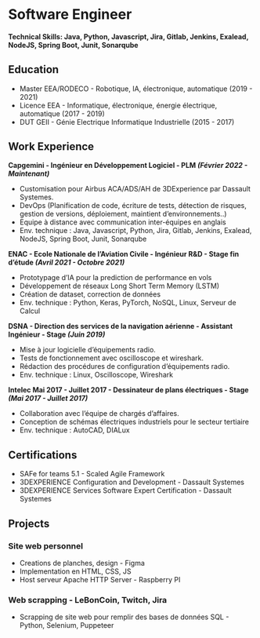 # Software Engineer

#### Technical Skills: Java, Python, Javascript, Jira, Gitlab, Jenkins, Exalead, NodeJS, Spring Boot, Junit, Sonarqube


## Education
- Master EEA/RODECO - Robotique, IA, électronique, automatique (2019 - 2021)
- Licence EEA - Informatique, électronique, énergie électrique, automatique (2017 - 2019)
- DUT GEII - Génie Electrique Informatique Industrielle (2015 - 2017)

## Work Experience
**Capgemini - Ingénieur en Développement Logiciel - PLM *(Février 2022 - Maintenant)***
- Customisation pour Airbus ACA/ADS/AH de 3DExperience par Dassault Systemes.
- DevOps (Planification de code, écriture de tests, détection de risques, gestion de versions, déploiement,
maintient d’environnements..)
- Equipe à distance avec communication inter-équipes en anglais
- Env. technique : Java, Javascript, Python, Jira, Gitlab, Jenkins, Exalead, NodeJS, Spring
Boot, Junit, Sonarqube


**ENAC - Ecole Nationale de l’Aviation Civile - Ingénieur R&D - Stage fin d’étude *(Avril 2021 - Octobre 2021)***
- Prototypage d’IA pour la prediction de performance en vols
- Développement de réseaux Long Short Term Memory (LSTM)
- Création de dataset, correction de données
- Env. technique : Python, Keras, PyTorch, NoSQL, Linux, Serveur de Calcul

**DSNA - Direction des services de la navigation aérienne - Assistant Ingénieur - Stage *(Juin 2019)***
- Mise à jour logicielle d’équipements radio.
- Tests de fonctionnement avec oscilloscope et wireshark.
- Rédaction des procédures de configuration d’équipements radio.
- Env. technique : Linux, Oscilloscope, Wireshark

**Intelec Mai 2017 - Juillet 2017 - Dessinateur de plans électriques - Stage *(Mai 2017 - Juillet 2017)***
- Collaboration avec l’équipe de chargés d’affaires.
- Conception de schémas électriques industriels pour le secteur tertiaire
- Env. technique : AutoCAD, DIALux

## Certifications
- SAFe for teams 5.1 - Scaled Agile Framework
- 3DEXPERIENCE Configuration and Development - Dassault Systemes
- 3DEXPERIENCE Services Software Expert Certification - Dassault Systemes

## Projects
### Site web personnel
- Creations de planches, design - Figma
- Implementation en HTML, CSS, JS
- Host serveur Apache HTTP Server - Raspberry PI

### Web scrapping - LeBonCoin, Twitch, Jira
- Scrapping de site web pour remplir des bases de données SQL - Python, Selenium, Puppeteer
